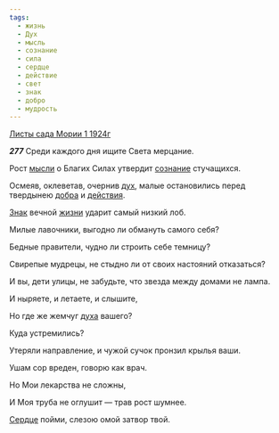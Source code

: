 ```yaml
---
tags:
  - жизнь
  - Дух
  - мысль
  - сознание
  - сила
  - сердце
  - действие
  - свет
  - знак
  - добро
  - мудрость
---
```


[Листы сада Мории 1 1924г](https://127.0.0.1:4002/agni/1924)

___277___
Среди каждого дня ищите Света мерцание.   

Рост [мысли](../../../tags/#мысль) о Благих Силах утвердит [сознание](../../../tags/#сознание) стучащихся.   

Осмеяв, оклеветав, очернив [дух](../../../tags/#Дух), малые остановились перед твердынею [добра](../../../tags/#добро) и [действия](../../../tags/#действие).   

[Знак](../../../tags/#знак) вечной [жизни](../../../tags/#жизнь) ударит самый низкий лоб.   

Милые лавочники, выгодно ли обмануть самого себя?   

Бедные правители, чудно ли строить себе темницу?   

Свирепые мудрецы, не стыдно ли от своих настояний отказаться?   

И вы, дети улицы, не забудьте, что звезда между домами не лампа.   

И ныряете, и летаете, и слышите,   

Но где же жемчуг [духа](../../../tags/#Дух) вашего?   

Куда устремились?   

Утеряли направление, и чужой сучок пронзил крылья ваши.   

Ушам сор вреден, говорю как врач.   

Но Мои лекарства не сложны,   

И Моя труба не оглушит — трав рост шумнее.   

[Сердце](../../../tags/#сердце) пойми, слезою омой затвор твой.   

